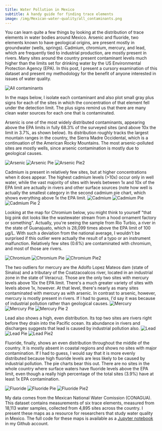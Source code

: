 ```yaml
---
title: Water Pollution in Mexico
subtitle: A handy guide for finding trace elements
image: /img/Mexican-water-quality/all_contaminants.png
---
```


You can learn quite a few things by looking at the distribution of trace elements in water bodies around Mexico. Arsenic and fluoride, two elements known to have geological origins, are present mostly in groundwater (wells, springs). Cadmium, chromium, mercury, and lead, which are frequently tied to industrial production, are mostly present in rivers.  Many sites around the country present contaminant levels much higher than the limits set for drinking water by the US Environmental Protection Agency (EPA).  In this post, I present a cursory examination of this dataset and present my methodology for the benefit of anyone interested in issues of water quality.

![All contaminants](/img/Mexican-water-quality/all_contaminants.png)

In the maps below, I isolate each contaminant and also plot small gray plus signs for each of the sites in which the concentration of that element fell under the detection limit. The plus signs remind us that there are many clean water sources for each one that is contaminated. 

Arsenic is one of the most widely distributed contaminants, appearing above the EPA limits in fully 68.3% of the surveyed sites (and above 10x the limit in 3.7%, as shown below). Its distribution roughly tracks the largest mountain ranges in the country, the Sierra Madre Occidental, which is a continuation of the American Rocky Mountains. The most arsenic-polluted sites are mostly wells, since arsenic contamination is mostly due to geological causes.

![Arsenic](/img/Mexican-water-quality/arsenic.png)
![Arsenic Pie](/img/Mexican-water-quality/arsenic_pie.png)
![Arsenic Pie2](/img/Mexican-water-quality/arsenic_pie2.png)

Cadmium is present in relatively few sites, but at higher concentrations when it does appear. The highest cadmium levels (>10x) occur only in well water, while the vast majority of sites with levels between 1x and 10x of the EPA limit are actually in rivers and other surface sources (note how well is actually the smallest category in the second cadmium pie chart, which shows everything above 1x the EPA limit.
![Cadmium](/img/Mexican-water-quality/cadmium.png)
![Cadmium Pie](/img/Mexican-water-quality/cadmium_pie.png)
![Cadmium Pie 2](/img/Mexican-water-quality/cadmium_pie2.png)

Looking at the map for Chromium below, you might think to yourself "that big pink dot looks like the wastewater stream from a hood ornament factory or something".  Actually, you're seeing the sample from Rio Turbio, a river in the state of Guanajuato, which is 28,099 times above the EPA limit of 100 µg/L.  With such a deviation from the national average, I wouldn't be surprised if this outlier were actually the result of a typo or an instrument malfunction. Relatively few sites (0.6%) are contaminated with chromium, and most of those are rivers.

![Chromium](/img/Mexican-water-quality/chromium.png)
![Chromium Pie](/img/Mexican-water-quality/chromium_pie.png)
![Chromium Pie2](/img/Mexican-water-quality/chromium_pie2.png)

The two outliers for mercury are the Adolfo Lopez Mateos dam (state of Sinaloa) and a tributary of the Coatzacoalcos river, located in an industrial zone in the state of Veracruz. Those are the only two sites with mercury levels above 10x the EPA limit.  There's a much greater variety of sites with levels above 1x, however.  At that level, there's nearly as many sites contaminated with mercury as with arsenic. In contrast to arsenic, however, mercury is mostly present in rivers.  If I had to guess, I'd say it was because of industrial pollution rather than geological causes.
![Mercury](/img/Mexican-water-quality/mercury.png)
![Mercury Pie](/img/Mexican-water-quality/mercury_pie.png)
![Mercury Pie 2](/img/Mexican-water-quality/mercury_pie2.png)

Lead also shows a high, even distribution.  Its top two sites are rivers right before they drain into the Pacific ocean. Its abundance in rivers and discharges suggests that lead is caused by industrial pollution also.
![Lead](/img/Mexican-water-quality/lead.png)
![Lead Pie](/img/Mexican-water-quality/lead_pie.png)
![Lead Pie2](/img/Mexican-water-quality/lead_pie2.png)

Fluoride, finally, shows an even distribution throughout the middle of the country.  It is mostly absent in coastal regions and shows no sites with major contamination.  If I had to guess, I would say that it is more evenly distributed because high fluoride levels are less likely to be caused by industrial pollution. The pie charts bear this out.  There are no sites in the whole country where surface waters have fluoride levels above the EPA limit, even though a really high percentage of the total sites (3.9%) have at least 1x EPA contamination.

![Fluoride](/img/Mexican-water-quality/fluoride.png)
![Fluoride Pie](/img/Mexican-water-quality/fluoride_pie.png)
![Fluoride Pie2](/img/Mexican-water-quality/fluoride_pie2.png)

My data comes from the Mexican National Water Comission (CONAGUA). This dataset contains measurements of six trace elements, measured from 18,113 water samples, collected from 4,895 sites across the country. I present these maps as a resource for researchers that study water quality in Mexico. The full code for these maps is available as a [Jupyter notebook](https://github.com/DanielMartinAlarcon/Mexican-water-quality/blob/master/empirical/1_code/Mexican-water-quality.ipynb) in my Github account. 

